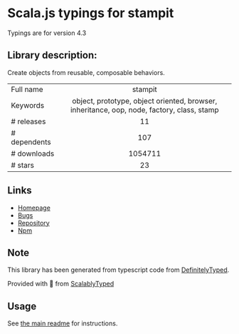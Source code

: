 
# Scala.js typings for stampit

Typings are for version 4.3

## Library description:
Create objects from reusable, composable behaviors.

|                    |                 |
| ------------------ | :-------------: |
| Full name          | stampit |
| Keywords           | object, prototype, object oriented, browser, inheritance, oop, node, factory, class, stamp |
| # releases         | 11 |
| # dependents       | 107 |
| # downloads        | 1054711 |
| # stars            | 23 |

## Links
- [Homepage](https://stampit.js.org)
- [Bugs](https://github.com/stampit-org/stampit/issues)
- [Repository](https://github.com/stampit-org/stampit)
- [Npm](https://www.npmjs.com/package/stampit)
    


## Note
This library has been generated from typescript code from [DefinitelyTyped](https://definitelytyped.org).

Provided with :purple_heart: from [ScalablyTyped](https://github.com/oyvindberg/ScalablyTyped)

## Usage
See [the main readme](../../readme.md) for instructions.


